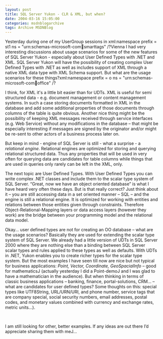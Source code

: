 ```yaml
---
layout: post
title: SQL Server Yukon - CLR & XML, but when?
date: 2004-03-16 15:05:00
categories: msdnblogarchive
tags: Archive MSDNBlog
---
```


Yesterday during one of my UserGroup sessions in xml:namespace prefix = st1 ns = "urn:schemas-microsoft-com:office:smarttags" /?Vienna I had very interesting discussions about usage scenarios for some of the new features of SQL Server Yukon - especially about User Defined Types with .NET and XML. SQL Server Yukon will have the possibility of creating complex User Defined Types with .NET as well as includes support of XML through a native XML data type with XML Schema support. But what are the usage scenarios for these things?xml:namespace prefix = o ns = "urn:schemas-microsoft-com:office:office" /?


I think, for XML it's a little bit easier than for UDTs. XML is useful for semi structured data - e.g. document management or content management systems. In such a case storing documents formatted in XML in the database and add some additional properties of those documents through columns of the table is quite obvious. Another nice thing might be the possibility of keeping XML messages received through service interfaces (e.g. Web Service) without any modifications in the database – that might be especially interesting if messages are signed by the originator and/or might be re-sent to other actors of a business process later on.


But keep in mind - engine of SQL Server is still - what a surprise - a *relational engine*. Relational engines are optimized for storing and querying relational structured data. Thus any properties that will be used in very often for querying data are candidates for table columns while things that are used in queries only rarely can be left in the XML, only.


The next topic are User Defined Types. With User Defined Types you can write complex .NET classes and include them to the scalar type system of SQL Server. “Great, now we have an object oriented database” is what I have heard very often these days. But is that really correct? Just think about it – you are still accessing data in a set oriented manner – SQL – and the engine is still a relational engine. It is optimized for working with entities and relations between those entities given through constraints. Therefore Object-Relational-Mapping layers or data access layers (however they work) are the bridge between your programming model and the relational data model.


Okay... user defined types are not for creating an OO database – what are the usage scenarios? Basically they are used for extending the scalar type system of SQL Server. We already had a little version of UDTs in SQL Server 2000 where they are nothing else than a binding between SQL Server scalar types and rules applied to these types as well as defaults. With UDTs in .NET, Yukon enables you to create richer types for the scalar type system. But the most examples I have seen till now are nice but not typical for business applications: *Point, Vector, Coordinate, GeoSpacialInfo* – good for mathematicsJ (actually yesterday I did a Point-demoJ and I was glad to have a mathematician in the audience). But when thinking in terms of classic business applications – banking, finance, portal-solutions, CRM… – what are candidates for user defined types? Some thoughts on this: special types like UTF8String, URL/URN/URI, and phone number, service tags that are company special, social security numbers, email addresses, postal codes, and monetary values combined with currency and exchange rates, metric units…).


 




I am still looking for other, better examples. If any ideas are out there I’d appreciate sharing them with meJ…



